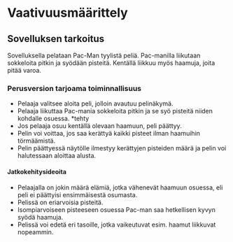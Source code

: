 # Vaativuusmäärittely

## Sovelluksen tarkoitus

Sovelluksella pelataan Pac-Man tyylistä peliä. Pac-manilla liikutaan sokkeloita pitkin ja syödään pisteitä. 
Kentällä liikkuu myös haamuja, joita pitää varoa. 


### Perusversion tarjoama toiminnallisuus

- Pelaaja valitsee aloita peli, jolloin avautuu pelinäkymä. 
- Pelaaja liikuttaa Pac-mania sokkeloita pitkin ja se syö pisteitä niiden kohdalle osuessa. *tehty
- Jos pelaaja osuu kentällä olevaan haamuun, peli päättyy.
- Pelin voi voittaa, jos saa kerättyä kaikki pisteet ilman haamuihin törmäämistä.
- Pelin päättyessä näytölle ilmestyy kerättyjen pisteiden määrä ja pelin voi halutessaan aloittaa alusta. 

#### Jatkokehitysideoita

- Pelaajalla on jokin määrä elämiä, jotka vähenevät haamuun osuessa, eli peli ei päättyisi ensimmäisestä osumasta.
- Pelissä on eriarvoisia pisteitä.
- Isompiarvoiseen pisteeseen osuessa Pac-man saa hetkellisen kyvyn syödä haamuja.
- Pelissä voi edetä eri tasoille, jotka vaikeutuvat esim. haamut liikkuvat nopeammin. 
  
